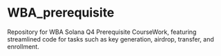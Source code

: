 # WBA_prerequisite
 Repository for WBA Solana Q4 Prerequisite CourseWork, featuring streamlined code for tasks such as key generation, airdrop, transfer, and enrollment.

